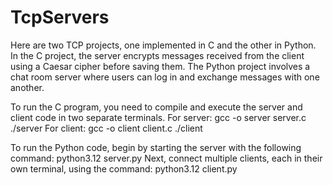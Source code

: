 # TcpServers
 Here are two TCP projects, one implemented in C and the other in Python. In the C project, the server encrypts messages received from the client using a Caesar cipher before saving them. The Python project involves a chat room server where users can log in and exchange messages with one another.

To run the C program, you need to compile and execute the server and client code in two separate terminals.
For server: 
gcc -o server server.c
./server
For client:
gcc -o client client.c
./client


To run the Python code, begin by starting the server with the following command:
python3.12 server.py
Next, connect multiple clients, each in their own terminal, using the command:
python3.12 client.py
